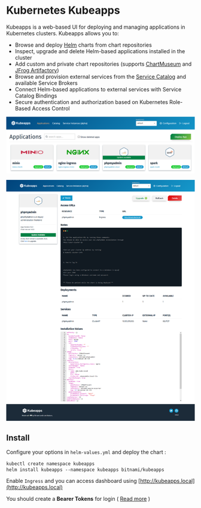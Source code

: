 # Kubernetes Kubeapps
Kubeapps is a web-based UI for deploying and managing applications in Kubernetes clusters. Kubeapps allows you to:

- Browse and deploy [Helm](https://github.com/helm/helm) charts from chart repositories
- Inspect, upgrade and delete Helm-based applications installed in the cluster
- Add custom and private chart repositories (supports [ChartMuseum](https://github.com/helm/chartmuseum) and [JFrog Artifactory](https://www.jfrog.com/confluence/display/RTF/Helm+Chart+Repositories))
- Browse and provision external services from the [Service Catalog](https://github.com/kubernetes-incubator/service-catalog) and available Service Brokers
- Connect Helm-based applications to external services with Service Catalog Bindings
- Secure authentication and authorization based on Kubernetes Role-Based Access Control

![dash1](dash1.png)

![dash2](dash2.png)

## Install

Configure your options in `helm-values.yml` and deploy the chart :

```shell
kubectl create namespace kubeapps
helm install kubeapps --namespace kubeapps bitnami/kubeapps
```

Enable `Ingress` and you can access dashboard using [http://kubeapps.local](http://kubeapps.local)

You should create a **Bearer Tokens** for login ( [Read more](https://github.com/kubeapps/kubeapps/blob/master/docs/user/access-control.md) )
